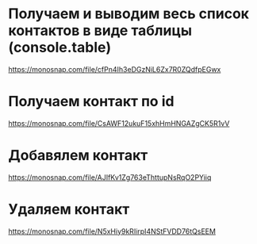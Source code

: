# Получаем и выводим весь список контактов в виде таблицы (console.table)

https://monosnap.com/file/cfPn4Ih3eDGzNiL6Zx7R0ZQdfpEGwx

# Получаем контакт по id

https://monosnap.com/file/CsAWF12ukuF15xhHmHNGAZgCK5R1vV

# Добавялем контакт

https://monosnap.com/file/AJIfKv1Zg763eThttupNsRqO2PYiiq

# Удаляем контакт

https://monosnap.com/file/N5xHiy9kRIirpI4NStFVDD76tQsEEM
